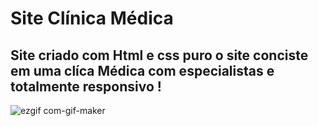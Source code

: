 # Site Clínica Médica

## Site criado com Html e css puro o site conciste em uma clíca  Médica com especialistas e totalmente  responsivo !



![ezgif com-gif-maker](https://user-images.githubusercontent.com/119149285/224558983-7092ae4a-2ca3-4220-86d5-924f6a8df648.gif)

